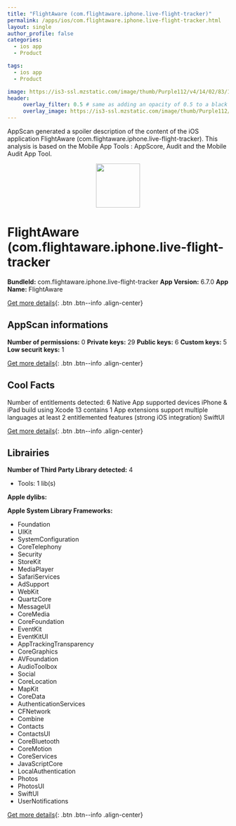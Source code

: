 ```yaml
---
title: "FlightAware (com.flightaware.iphone.live-flight-tracker)"
permalink: /apps/ios/com.flightaware.iphone.live-flight-tracker.html
layout: single
author_profile: false
categories: 
  - ios app 
  - Product 

tags: 
  - ios app 
  - Product 

image: https://is3-ssl.mzstatic.com/image/thumb/Purple112/v4/14/02/83/14028300-1b38-c8d7-4e23-5c914ee6ac7d/AppIcon-0-1x_U007emarketing-0-6-0-85-220.png/512x512bb.jpg
header: 
     overlay_filter: 0.5 # same as adding an opacity of 0.5 to a black background
     overlay_image: https://is3-ssl.mzstatic.com/image/thumb/Purple112/v4/14/02/83/14028300-1b38-c8d7-4e23-5c914ee6ac7d/AppIcon-0-1x_U007emarketing-0-6-0-85-220.png/512x512bb.jpg
---
```

AppScan generated a spoiler description of the content of the iOS application FlightAware (com.flightaware.iphone.live-flight-tracker). This analysis is based on the Mobile App Tools : AppScore, Audit and the Mobile Audit App Tool.

  
  
<div style="text-align: center;"><img src="https://is3-ssl.mzstatic.com/image/thumb/Purple112/v4/14/02/83/14028300-1b38-c8d7-4e23-5c914ee6ac7d/AppIcon-0-1x_U007emarketing-0-6-0-85-220.png/512x512bb.jpg" width="100" height="100"></div>  
  
# FlightAware (com.flightaware.iphone.live-flight-tracker

**BundleId:** com.flightaware.iphone.live-flight-tracker
**App Version:** 6.7.0
**App Name:** FlightAware


[Get more details](/pricing.html){: .btn .btn--info .align-center}  
  
## AppScan informations 

**Number of permissions:** 0
**Private keys:** 29
**Public keys:** 6
**Custom keys:** 5
**Low securit keys:** 1
  
[Get more details](/pricing.html){: .btn .btn--info .align-center}

## Cool Facts

Number of entitlements detected: 6
Native App
supported devices iPhone & iPad
build using Xcode 13
contains 1 App extensions
support multiple languages
at least 2 entitlemented features (strong iOS integration)
SwiftUI
  
[Get more details](/pricing.html){: .btn .btn--info .align-center}

## Librairies 
**Number of Third Party Library detected:** 4
- Tools: 1 lib(s)

**Apple dylibs:**


**Apple System Library Frameworks:**
- Foundation
- UIKit
- SystemConfiguration
- CoreTelephony
- Security
- StoreKit
- MediaPlayer
- SafariServices
- AdSupport
- WebKit
- QuartzCore
- MessageUI
- CoreMedia
- CoreFoundation
- EventKit
- EventKitUI
- AppTrackingTransparency
- CoreGraphics
- AVFoundation
- AudioToolbox
- Social
- CoreLocation
- MapKit
- CoreData
- AuthenticationServices
- CFNetwork
- Combine
- Contacts
- ContactsUI
- CoreBluetooth
- CoreMotion
- CoreServices
- JavaScriptCore
- LocalAuthentication
- Photos
- PhotosUI
- SwiftUI
- UserNotifications


  
[Get more details](/pricing.html){: .btn .btn--info .align-center}

